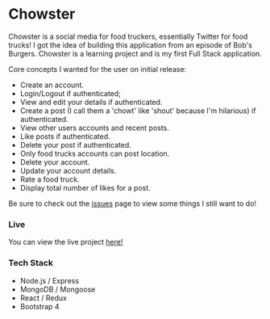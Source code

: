 # Chowster

Chowster is a social media for food truckers, essentially Twitter for food trucks!  I got the idea of building this application from an episode of Bob's Burgers. Chowster is a learning project and is my first Full Stack application.

Core concepts I wanted for the user on initial release:
- Create an account.
- Login/Logout if authenticated;
- View and edit your details if authenticated.
- Create a post (I call them a 'chowt' like 'shout' because I'm hilarious) if authenticated.
- View other users accounts and recent posts.
- Like posts if authenticated.
- Delete your post if authenticated.
- Only food trucks accounts can post location.
- Delete your account.
- Update your account details.
- Rate a food truck.
- Display total number of likes for a post.

Be sure to check out the [issues](https://github.com/aaronmassey45/Node-React-Project/issues) page to view some things I still want to do!

### Live
You can view the live project [here!](https://chowster.glitch.me/)

### Tech Stack
- Node.js / Express
- MongoDB / Mongoose
- React / Redux
- Bootstrap 4
